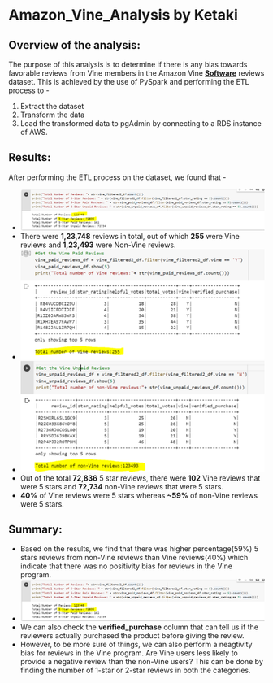 # Amazon_Vine_Analysis by Ketaki
## Overview of the analysis:
The purpose of this analysis is to determine if there is any bias towards favorable reviews from Vine members in the Amazon Vine [**Software**](https://s3.amazonaws.com/amazon-reviews-pds/tsv/amazon_reviews_us_Software_v1_00.tsv.gz) reviews dataset. This is achieved by the use of PySpark and performing the ETL process to -
1. Extract the dataset
2. Transform the data
3. Load the transformed data to pgAdmin by connecting to a RDS instance of AWS.
## Results: 
After performing the ETL process on the dataset, we found that -
- ![](https://github.com/ketpradh/Amazon_Vine_Analysis/blob/main/Resources/Reviews%20Total%20result%20set.PNG)
- There were **1,23,748** reviews in total, out of which **255** were Vine reviews and **1,23,493** were Non-Vine reviews.
- ![Vine Reviews](https://github.com/ketpradh/Amazon_Vine_Analysis/blob/main/Resources/Vine%20Reviews%20set.PNG)
- ![Non-Vine Reviews](https://github.com/ketpradh/Amazon_Vine_Analysis/blob/main/Resources/Non-Vine%20Reviews%20set.PNG)
- Out of the total **72,836** 5 star reviews, there were **102** Vine reviews that were 5 stars and **72,734** non-Vine reviews that were 5 stars.
- **40%** of Vine reviews were 5 stars whereas **~59%** of non-Vine reviews were 5 stars.

## Summary: 
- Based on the results, we find that there was higher percentage(59%) 5 stars reviews from non-Vine reviews than Vine reviews(40%) which indicate that there was no positivity bias for reviews in the Vine program. 
- ![Results Image](https://github.com/ketpradh/Amazon_Vine_Analysis/blob/main/Resources/Reviews%20Total%20result%20set.PNG)
- We can also check the **verified_purchase** column that can tell us if the reviewers actually purchased the product before giving the review.
- However, to be more sure of things, we can also perform a neagtivity bias for reviews in the Vine program. Are Vine users less likely to provide a negative review than the non-Vine users? This can be done by finding the number of 1-star or 2-star reviews in both the categories. 
